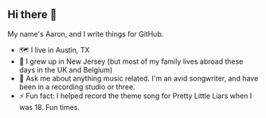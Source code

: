 ## Hi there 👋

My name's Aaron, and I write things for GitHub. 

- 🗺️ I live in Austin, TX
- 🥯 I grew up in New Jersey (but most of my family lives abroad these days in the UK and Belgium) 
- 💬 Ask me about anything music related. I'm an avid songwriter, and have been in a recording studio or three. 
- ⚡ Fun fact: I helped record the theme song for Pretty Little Liars when I was 18. Fun times. 
